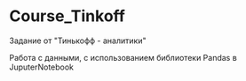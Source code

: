 # Course_Tinkoff
Задание от "Тинькофф - аналитики"

Работа с данными, с использованием библиотеки Pandas в JuputerNotebook

